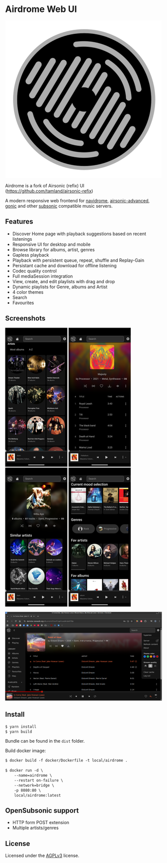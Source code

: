 # Airdrome Web UI

![Screenshot](public/icon.png)

Airdrome is a fork of Airsonic (refix) UI (https://github.com/tamland/airsonic-refix)

A modern responsive web frontend for [navidrome](https://github.com/navidrome/navidrome), [airsonic-advanced](https://github.com/airsonic-advanced/airsonic-advanced), 
[gonic](https://github.com/sentriz/gonic) and other [subsonic](https://github.com/topics/subsonic) compatible music servers.

## Features
- Discover Home page with playback suggestions based on recent listenings
- Responsive UI for desktop and mobile
- Browse library for albums, artist, genres
- Gapless playback
- Playback with persistent queue, repeat, shuffle and Replay-Gain
- Persistant cache and download for offline listening
- Codec quality control
- Full mediaSession integration
- View, create, and edit playlists with drag and drop
- Dynamic playlists for Genre, albums and Artist
- 4 color themes
- Search
- Favourites

## Screenshots

<img src="screenshots/album-list.png" width="200" />  <img src="screenshots/album.png" width="200" />  <img src="screenshots/artist.png" width="200" />  <img src="screenshots/genre.png" width="200" />

<img src="screenshots/desktop.png" width="800" />

## Install

```
$ yarn install
$ yarn build
```

Bundle can be found in the `dist` folder.

Build docker image:

```
$ docker build -f docker/Dockerfile -t local/airdrome .

$ docker run -d \
	--name=airdrome \
	--restart on-failure \
	--network=bridge \
	-p 8080:80 \
	local/airdrome:latest

```

## OpenSubsonic support

- HTTP form POST extension
- Multiple artists/genres

## License

Licensed under the [AGPLv3](LICENSE) license.
